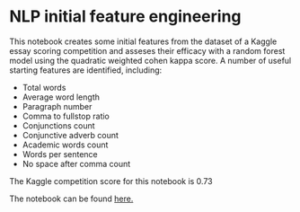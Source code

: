 # NLP initial feature engineering

This notebook creates some initial features from the dataset of a Kaggle essay scoring competition and asseses their efficacy with a random forest model using the quadratic weighted cohen kappa score. A number of useful starting features are identified, including:

- Total words
- Average word length
- Paragraph number
- Comma to fullstop ratio
- Conjunctions count
- Conjunctive adverb count
- Academic words count
- Words per sentence
- No space after comma count

The Kaggle competition score for this notebook is 0.73

The notebook can be found [here.](nlp_initial_feature_engineering.ipynb)
